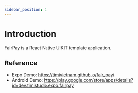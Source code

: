 ```yaml
---
sidebar_position: 1
---
```


# Introduction

FairPay is a React Native UIKIT template application.

## Reference

- Expo Demo: https://timivietnam.github.io/fair_pay/
- Android Demo: https://play.google.com/store/apps/details?id=dev.timistudio.expo.fairpay